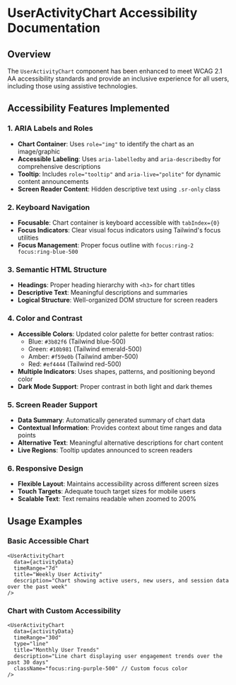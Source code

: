 # UserActivityChart Accessibility Documentation

## Overview

The `UserActivityChart` component has been enhanced to meet WCAG 2.1 AA accessibility standards and provide an inclusive experience for all users, including those using assistive technologies.

## Accessibility Features Implemented

### 1. ARIA Labels and Roles

- **Chart Container**: Uses `role="img"` to identify the chart as an image/graphic
- **Accessible Labeling**: Uses `aria-labelledby` and `aria-describedby` for comprehensive descriptions
- **Tooltip**: Includes `role="tooltip"` and `aria-live="polite"` for dynamic content announcements
- **Screen Reader Content**: Hidden descriptive text using `.sr-only` class

### 2. Keyboard Navigation

- **Focusable**: Chart container is keyboard accessible with `tabIndex={0}`
- **Focus Indicators**: Clear visual focus indicators using Tailwind's focus utilities
- **Focus Management**: Proper focus outline with `focus:ring-2 focus:ring-blue-500`

### 3. Semantic HTML Structure

- **Headings**: Proper heading hierarchy with `<h3>` for chart titles
- **Descriptive Text**: Meaningful descriptions and summaries
- **Logical Structure**: Well-organized DOM structure for screen readers

### 4. Color and Contrast

- **Accessible Colors**: Updated color palette for better contrast ratios:
  - Blue: `#3b82f6` (Tailwind blue-500)
  - Green: `#10b981` (Tailwind emerald-500)
  - Amber: `#f59e0b` (Tailwind amber-500)
  - Red: `#ef4444` (Tailwind red-500)
- **Multiple Indicators**: Uses shapes, patterns, and positioning beyond color
- **Dark Mode Support**: Proper contrast in both light and dark themes

### 5. Screen Reader Support

- **Data Summary**: Automatically generated summary of chart data
- **Contextual Information**: Provides context about time ranges and data points
- **Alternative Text**: Meaningful alternative descriptions for chart content
- **Live Regions**: Tooltip updates announced to screen readers

### 6. Responsive Design

- **Flexible Layout**: Maintains accessibility across different screen sizes
- **Touch Targets**: Adequate touch target sizes for mobile users
- **Scalable Text**: Text remains readable when zoomed to 200%

## Usage Examples

### Basic Accessible Chart

```tsx
<UserActivityChart
  data={activityData}
  timeRange="7d"
  title="Weekly User Activity"
  description="Chart showing active users, new users, and session data over the past week"
/>
```

### Chart with Custom Accessibility

```tsx
<UserActivityChart
  data={activityData}
  timeRange="30d"
  type="line"
  title="Monthly User Trends"
  description="Line chart displaying user engagement trends over the past 30 days"
  className="focus:ring-purple-500" // Custom focus color
/>